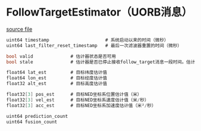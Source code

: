 # FollowTargetEstimator（UORB消息）



[source file](https://github.com/PX4/PX4-Autopilot/blob/main/msg/FollowTargetEstimator.msg)

```c
uint64 timestamp                     # 系统启动以来的时间（微秒）
uint64 last_filter_reset_timestamp   # 最后一次滤波器重置的时间（微秒）

bool valid              # 估计器状态是否可用
bool stale              # 估计器是否已停止接收follow_target消息一段时间。估计值可能仍有效，但精度可能下降。

float64 lat_est         # 目标纬度估计值
float64 lon_est         # 目标经度估计值
float32 alt_est         # 目标高度估计值

float32[3] pos_est      # 目标NED坐标系位置估计值（米）
float32[3] vel_est      # 目标NED坐标系速度估计值（米/秒）
float32[3] acc_est      # 目标NED坐标系加速度估计值（米²/秒）

uint64 prediction_count
uint64 fusion_count

```